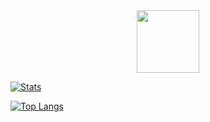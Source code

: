 <div id="header" align="center">
  <img src="https://media.discordapp.net/attachments/1090424648660942999/1090431869272723616/image.png?width=507&height=355" width="100"/>
</div>

[![Stats](https://github-readme-stats.vercel.app/api?username=VenusTheUI&show_icons=true&count_private=true&theme=github_dark)]()
  
[![Top Langs](https://github-readme-stats.vercel.app/api/top-langs/?username=VenusTheUI&hide=css&layout=compact&theme=github_dark)]()
